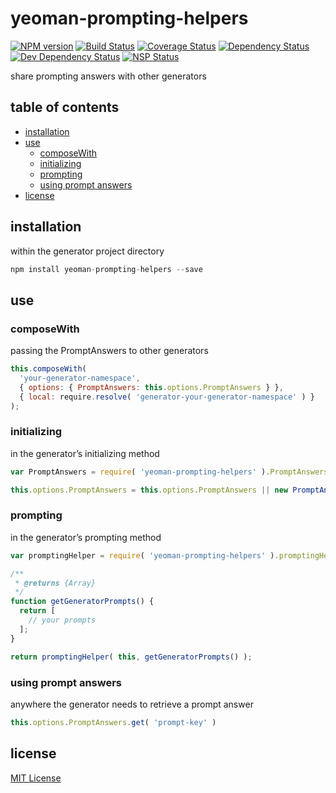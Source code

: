 # yeoman-prompting-helpers
[![NPM version][npm-image]][npm-url] [![Build Status][travis-image]][travis-url] [![Coverage Status][coveralls-image]][coveralls-url] [![Dependency Status][david-dm-image]][david-dm-url] [![Dev Dependency Status][david-dm-dev-image]][david-dm-dev-url] [![NSP Status][nsp-image]][nsp-url]

share prompting answers with other generators

## table of contents
* [installation](#installation)
* [use](#use)
    * [composeWith](#composewith)
    * [initializing](#initializing)
    * [prompting](#prompting)
    * [using prompt answers](#using-prompt-answers)
* [license](#license)

## installation
within the generator project directory
```javascript
npm install yeoman-prompting-helpers --save
```

## use
### composeWith
passing the PromptAnswers to other generators
```javascript
this.composeWith(
  'your-generator-namespace',
  { options: { PromptAnswers: this.options.PromptAnswers } },
  { local: require.resolve( 'generator-your-generator-namespace' ) }
);
```

### initializing
in the generator’s initializing method
```javascript
var PromptAnswers = require( 'yeoman-prompting-helpers' ).PromptAnswers;

this.options.PromptAnswers = this.options.PromptAnswers || new PromptAnswers();
```

### prompting
in the generator’s prompting method
```javascript
var promptingHelper = require( 'yeoman-prompting-helpers' ).promptingHelper;

/**
 * @returns {Array}
 */
function getGeneratorPrompts() {
  return [
    // your prompts
  ];
}

return promptingHelper( this, getGeneratorPrompts() );
```

### using prompt answers
anywhere the generator needs to retrieve a prompt answer
```javascript
this.options.PromptAnswers.get( 'prompt-key' )
```

## license
[MIT License][mit-license]

[coveralls-image]: https://coveralls.io/repos/github/dan-nl/yeoman-prompting-helpers/badge.svg?branch=master
[coveralls-url]: https://coveralls.io/github/dan-nl/yeoman-prompting-helpers?branch=master
[david-dm-image]: https://david-dm.org/dan-nl/yeoman-prompting-helpers.svg
[david-dm-url]: https://david-dm.org/dan-nl/yeoman-prompting-helpers
[david-dm-dev-image]: https://david-dm.org/dan-nl/yeoman-prompting-helpers/dev-status.svg
[david-dm-dev-url]: https://david-dm.org/dan-nl/yeoman-prompting-helpers?type=dev
[mit-license]: https://raw.githubusercontent.com/dan-nl/yeoman-prompting-helpers/master/license.txt
[npm-image]: https://img.shields.io/npm/v/yeoman-prompting-helpers.svg
[npm-url]: https://www.npmjs.com/package/yeoman-prompting-helpers
[nsp-image]: https://nodesecurity.io/orgs/githubdan-nl/projects/49dfe596-0412-419d-8aaa-764e46cd9d7b/badge
[nsp-url]: https://nodesecurity.io/orgs/githubdan-nl/projects/49dfe596-0412-419d-8aaa-764e46cd9d7b
[travis-image]: https://travis-ci.org/dan-nl/yeoman-prompting-helpers.svg?branch=master
[travis-url]: https://travis-ci.org/dan-nl/yeoman-prompting-helpers
